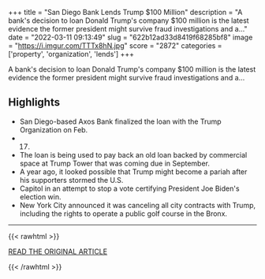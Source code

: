 +++
title = "San Diego Bank Lends Trump $100 Million"
description = "A bank's decision to loan Donald Trump's company $100 million is the latest evidence the former president might survive fraud investigations and a..."
date = "2022-03-11 09:13:49"
slug = "622b12ad33d8419f68285bf8"
image = "https://i.imgur.com/TTTx8hN.jpg"
score = "2872"
categories = ['property', 'organization', 'lends']
+++

A bank's decision to loan Donald Trump's company $100 million is the latest evidence the former president might survive fraud investigations and a...

## Highlights

- San Diego-based Axos Bank finalized the loan with the Trump Organization on Feb.
- 17.
- The loan is being used to pay back an old loan backed by commercial space at Trump Tower that was coming due in September.
- A year ago, it looked possible that Trump might become a pariah after his supporters stormed the U.S.
- Capitol in an attempt to stop a vote certifying President Joe Biden's election win.
- New York City announced it was canceling all city contracts with Trump, including the rights to operate a public golf course in the Bronx.

---

{{< rawhtml >}}
  <p class="article-category">
    <a target="_blank" href="https://www.nbcsandiego.com/news/local/san-diego-bank-lends-trump-100-million/2890554/">READ THE ORIGINAL ARTICLE</a>
  </p>
{{< /rawhtml >}}
